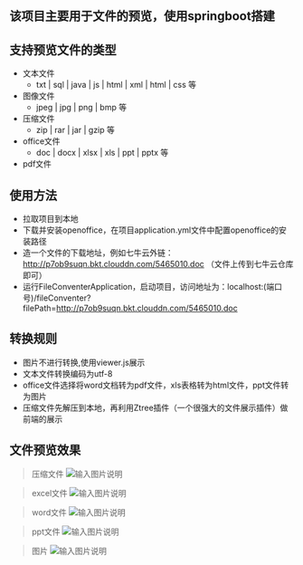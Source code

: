 
## 该项目主要用于文件的预览，使用springboot搭建
## 支持预览文件的类型
* 文本文件 
  - txt | sql | java | js | html | xml | html | css 等
* 图像文件
  - jpeg | jpg | png | bmp 等
* 压缩文件 
  - zip | rar | jar | gzip 等
* office文件 
  - doc | docx | xlsx | xls | ppt | pptx 等
* pdf文件

## 使用方法
* 拉取项目到本地
* 下载并安装openoffice，在项目application.yml文件中配置openoffice的安装路径
* 造一个文件的下载地址，例如七牛云外链：http://p7ob9suqn.bkt.clouddn.com/5465010.doc （文件上传到七牛云仓库即可）
* 运行FileConventerApplication，启动项目，访问地址为：localhost:(端口号)/fileConventer?filePath=http://p7ob9suqn.bkt.clouddn.com/5465010.doc

## 转换规则
* 图片不进行转换,使用viewer.js展示
* 文本文件转换编码为utf-8
* office文件选择将word文档转为pdf文件，xls表格转为html文件，ppt文件转为图片
* 压缩文件先解压到本地，再利用Ztree插件（一个很强大的文件展示插件）做前端的展示

## 文件预览效果
> 压缩文件
![输入图片说明](https://img-blog.csdn.net/20180113201711325?watermark/2/text/aHR0cDovL2Jsb2cuY3Nkbi5uZXQvY2NjMTIzNF8=/font/5a6L5L2T/fontsize/400/fill/I0JBQkFCMA==/dissolve/70/gravity/SouthEast "压缩文件预览.png")

> excel文件
![输入图片说明](https://img-blog.csdn.net/20180113202027808?watermark/2/text/aHR0cDovL2Jsb2cuY3Nkbi5uZXQvY2NjMTIzNF8=/font/5a6L5L2T/fontsize/400/fill/I0JBQkFCMA==/dissolve/70/gravity/SouthEast "excel文件预览.png")

> word文件
![输入图片说明](https://img-blog.csdn.net/20180113202015623?watermark/2/text/aHR0cDovL2Jsb2cuY3Nkbi5uZXQvY2NjMTIzNF8=/font/5a6L5L2T/fontsize/400/fill/I0JBQkFCMA==/dissolve/70/gravity/SouthEast "word文件预览.png")

> ppt文件
![输入图片说明](https://img-blog.csdn.net/20180113202352036?watermark/2/text/aHR0cDovL2Jsb2cuY3Nkbi5uZXQvY2NjMTIzNF8=/font/5a6L5L2T/fontsize/400/fill/I0JBQkFCMA==/dissolve/70/gravity/SouthEast "ppt文件预览.png")

> 图片
![输入图片说明](https://img-blog.csdn.net/20180113202739617?watermark/2/text/aHR0cDovL2Jsb2cuY3Nkbi5uZXQvY2NjMTIzNF8=/font/5a6L5L2T/fontsize/400/fill/I0JBQkFCMA==/dissolve/70/gravity/SouthEast "图片预览.png")

